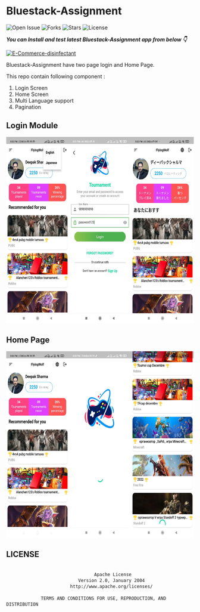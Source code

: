 # Bluestack-Assignment

![Open Issue](https://img.shields.io/github/issues/webaddicted/Bluestack-Assignment)
![Forks](https://img.shields.io/github/forks/webaddicted/Bluestack-Assignment)
![Stars](https://img.shields.io/github/stars/webaddicted/Bluestack-Assignment)
![License](https://img.shields.io/github/license/webaddicted/Bluestack-Assignment)

***You can Install and test latest Bluestack-Assignment app from below 👇***

[![E-Commerce-disinfectant](https://img.shields.io/badge/E%20Commerce%20Disinfectant-Apk-brightgreen.svg?style=for-the-badge&logo=android)](https://github.com/webaddicted/E-Commerce-disinfectant/blob/main/apk/app.apk)

Bluestack-Assignment have two page login and Home Page.


This repo contain following component :

1) Login Screen
2) Home Screen
3) Multi Language support
4) Pagination

## Login Module

<img src="https://github.com/webaddicted/Bluestack-Assignment/raw/main/screenshot/login.jpg" height="500">


## Home Page

<img src="https://github.com/webaddicted/Bluestack-Assignment/raw/main/screenshot/home.jpg" height="500">

## LICENSE
```

                                 Apache License
                           Version 2.0, January 2004
                        http://www.apache.org/licenses/

             TERMS AND CONDITIONS FOR USE, REPRODUCTION, AND DISTRIBUTION

```


